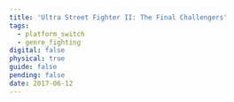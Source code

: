 ```yaml
---
title: 'Ultra Street Fighter II: The Final Challengers'
tags:
  - platform_switch
  - genre_fighting
digital: false
physical: true
guide: false
pending: false
date: 2017-06-12
---
```

